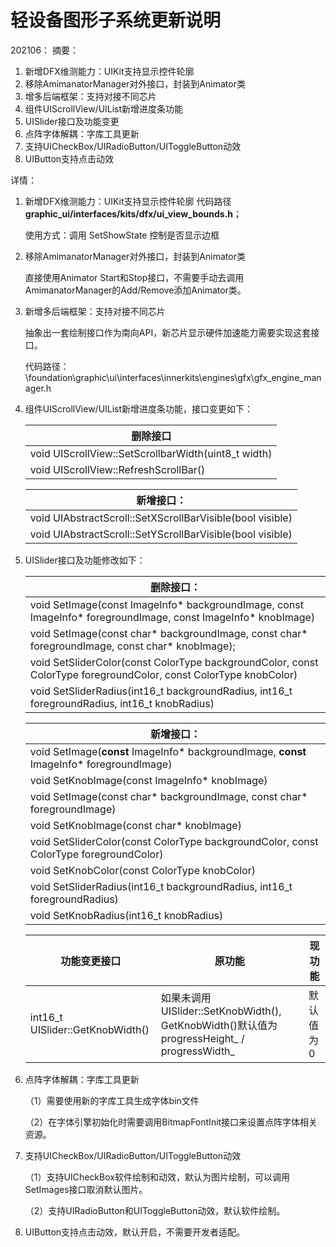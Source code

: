 # 轻设备图形子系统更新说明

202106：
摘要：
1. 新增DFX维测能力：UIKit支持显示控件轮廓
2. 移除AmimanatorManager对外接口，封装到Animator类
3. 增多后端框架：支持对接不同芯片
4. 组件UIScrollView/UIList新增进度条功能
5. UISlider接口及功能变更
6. 点阵字体解耦：字库工具更新
7. 支持UICheckBox/UIRadioButton/UIToggleButton动效
8. UIButton支持点击动效

详情：
1. 新增DFX维测能力：UIKit支持显示控件轮廓
    代码路径 **graphic_ui/interfaces/kits/dfx/ui_view_bounds.h**；
    
    使用方式：调用 SetShowState 控制是否显示边框

2. 移除AmimanatorManager对外接口，封装到Animator类

   直接使用Animator Start和Stop接口，不需要手动去调用AmimanatorManager的Add/Remove添加Animator类。
   
3. 新增多后端框架：支持对接不同芯片

   抽象出一套绘制接口作为南向API，新芯片显示硬件加速能力需要实现这套接口。

   代码路径：\foundation\graphic\ui\interfaces\innerkits\engines\gfx\gfx_engine_manager.h

4. 组件UIScrollView/UIList新增进度条功能，接口变更如下：

    | 删除接口                                            |
    | --------------------------------------------------- |
    | void UIScrollView::SetScrollbarWidth(uint8_t width) |
    | void UIScrollView::RefreshScrollBar()               |

    | 新增接口：                                                |
    | --------------------------------------------------------- |
    | void UIAbstractScroll::SetXScrollBarVisible(bool visible) |
    | void UIAbstractScroll::SetYScrollBarVisible(bool visible) |

5. UISlider接口及功能修改如下：

    | 删除接口：                                                   |
    | ------------------------------------------------------------ |
    | void SetImage(const ImageInfo* backgroundImage, const ImageInfo* foregroundImage, const ImageInfo* knobImage) |
    | void SetImage(const char* backgroundImage, const char* foregroundImage, const char* knobImage); |
    | void SetSliderColor(const ColorType backgroundColor, const ColorType foregroundColor, const ColorType knobColor) |
    | void SetSliderRadius(int16_t backgroundRadius, int16_t foregroundRadius, int16_t knobRadius) |

    | 新增接口：                                                   |
    | ------------------------------------------------------------ |
    | void SetImage(**const** ImageInfo* backgroundImage, **const** ImageInfo* foregroundImage) |
    | void SetKnobImage(const ImageInfo* knobImage)                |
    | void SetImage(const char* backgroundImage, const char* foregroundImage) |
    | void SetKnobImage(const char* knobImage)                     |
    | void SetSliderColor(const ColorType backgroundColor, const ColorType foregroundColor) |
    | void SetKnobColor(const ColorType knobColor)                 |
    | void SetSliderRadius(int16_t backgroundRadius, int16_t foregroundRadius) |
    | void SetKnobRadius(int16_t knobRadius)                       |

    | 功能变更接口                     | 原功能                                                       | 现功能    |
    | -------------------------------- | ------------------------------------------------------------ | --------- |
    | int16_t UISlider::GetKnobWidth() | 如果未调用UISlider::SetKnobWidth(), GetKnobWidth()默认值为progressHeight_ / progressWidth_ | 默认值为0 |

6. 点阵字体解耦：字库工具更新

   （1）需要使用新的字库工具生成字体bin文件

   （2）在字体引擎初始化时需要调用BitmapFontInit接口来设置点阵字体相关资源。

7. 支持UICheckBox/UIRadioButton/UIToggleButton动效

   （1）支持UICheckBox软件绘制和动效，默认为图片绘制，可以调用SetImages接口取消默认图片。

   （2）支持UIRadioButton和UIToggleButton动效，默认软件绘制。

8. UIButton支持点击动效，默认开启，不需要开发者适配。
